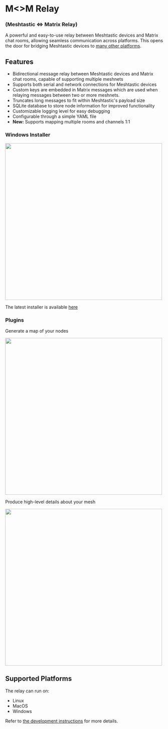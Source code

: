 # M<>M Relay

### (Meshtastic <=> Matrix Relay)

A powerful and easy-to-use relay between Meshtastic devices and Matrix chat rooms, allowing seamless communication across platforms. This opens the door for bridging Meshtastic devices to [many other platforms](https://matrix.org/bridges/).

## Features

- Bidirectional message relay between Meshtastic devices and Matrix chat rooms, capable of supporting multiple meshnets
- Supports both serial and network connections for Meshtastic devices
- Custom keys are embedded in Matrix messages which are used when relaying messages between two or more meshnets.
- Truncates long messages to fit within Meshtastic's payload size
- SQLite database to store node information for improved functionality
- Customizable logging level for easy debugging
- Configurable through a simple YAML file
- **New:** Supports mapping multiple rooms and channels 1:1

### Windows Installer

<img src="https://user-images.githubusercontent.com/1770544/235249050-8c79107a-50cc-4803-b989-39e58100342d.png" width="500"/>

The latest installer is available [here](https://github.com/geoffwhittington/meshtastic-matrix-relay/releases)

### Plugins

Generate a map of your nodes

<img src="https://user-images.githubusercontent.com/1770544/235247915-47750b4f-d505-4792-a458-54a5f24c1523.png" width="500"/>

Produce high-level details about your mesh

<img src="https://user-images.githubusercontent.com/1770544/235245873-1ddc773b-a4cd-4c67-b0a5-b55a29504b73.png" width="500"/>

## Supported Platforms

The relay can run on:

- Linux
- MacOS
- Windows

Refer to [the development instructions](DEVELOPMENT.md) for more details.
